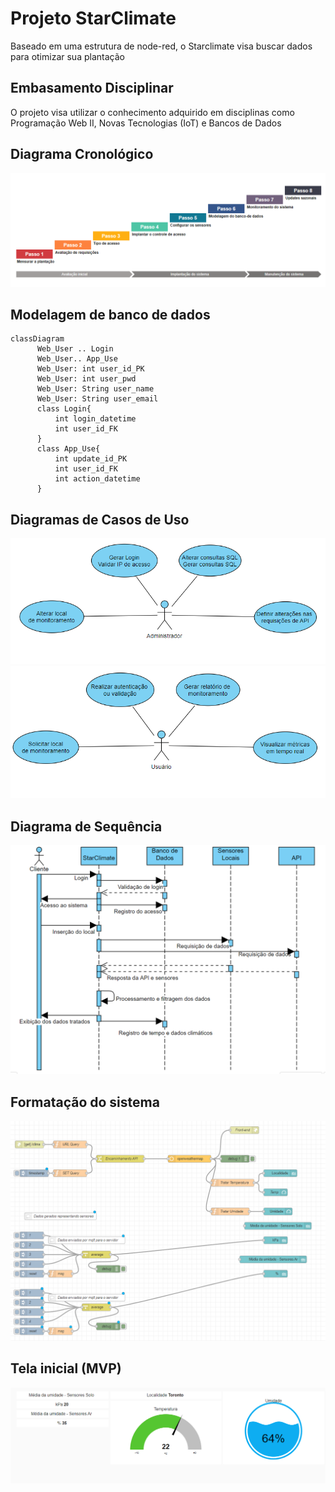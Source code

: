 # Projeto StarClimate
Baseado em uma estrutura de node-red, o Starclimate visa buscar dados para otimizar sua plantação

## Embasamento Disciplinar
O projeto visa utilizar o conhecimento adquirido em disciplinas como Programação Web II, Novas Tecnologias (IoT) e Bancos de Dados

## Diagrama Cronológico

![My Image](activitysequence.png)

## Modelagem de banco de dados

```mermaid
classDiagram
      Web_User .. Login
      Web_User.. App_Use
      Web_User: int user_id_PK
      Web_User: int user_pwd
      Web_User: String user_name
      Web_User: String user_email
      class Login{
          int login_datetime
          int user_id_FK
      }
      class App_Use{
          int update_id_PK
          int user_id_FK
          int action_datetime
      }
```
## Diagramas de Casos de Uso

![My Image](usecaseadmin.png)
![My Image](usecasecustomer.png)

## Diagrama de Sequência

![My Image](sequence.png)

## Formatação do sistema

![My Image](flows.png)

## Tela inicial (MVP)

![My Image](initialscreen.png)